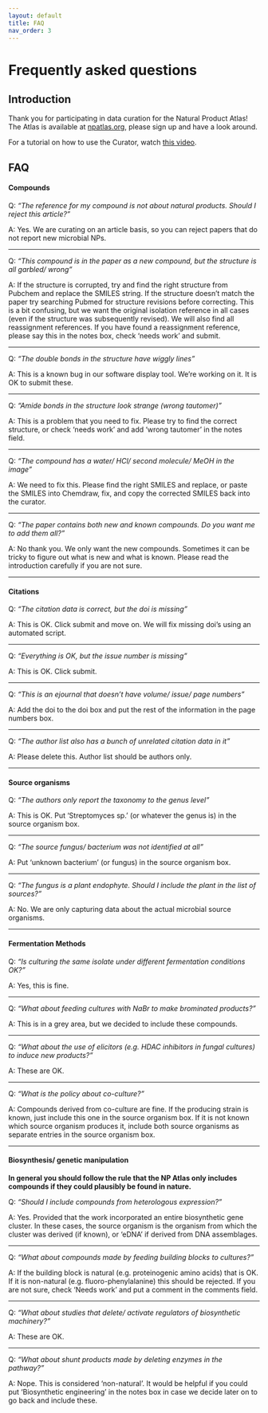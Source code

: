 ```yaml
---
layout: default
title: FAQ
nav_order: 3
---
```


# Frequently asked questions

Introduction
------------

Thank you for participating in data curation for the Natural Product Atlas! The Atlas is available at [npatlas.org](npatlas.org), please sign up and have a look around.

For a tutorial on how to use the Curator, watch [this video](https://youtu.be/DMpSUehCOI4).

FAQ
---

#### Compounds

Q: _“The reference for my compound is not about natural products. Should I reject this article?”_

A: Yes. We are curating on an article basis, so you can reject papers that do not report new microbial NPs.

* * *

Q: _“This compound is in the paper as a new compound, but the structure is all garbled/ wrong”_

A: If the structure is corrupted, try and find the right structure from Pubchem and replace the SMILES string. If the structure doesn’t match the paper try searching Pubmed for structure revisions before correcting. This is a bit confusing, but we want the original isolation reference in all cases (even if the structure was subsequently revised). We will also find all reassignment references. If you have found a reassignment reference, please say this in the notes box, check ‘needs work’ and submit.

* * *

Q: _“The double bonds in the structure have wiggly lines”_

A: This is a known bug in our software display tool. We’re working on it. It is OK to submit these.

* * *

Q: _“Amide bonds in the structure look strange (wrong tautomer)”_

A: This is a problem that you need to fix. Please try to find the correct structure, or check ‘needs work’ and add ‘wrong tautomer’ in the notes field.

* * *

Q: _“The compound has a water/ HCl/ second molecule/ MeOH in the image”_

A: We need to fix this. Please find the right SMILES and replace, or paste the SMILES into Chemdraw, fix, and copy the corrected SMILES back into the curator.

* * *

Q: _“The paper contains both new and known compounds. Do you want me to add them all?”_

A: No thank you. We only want the new compounds. Sometimes it can be tricky to figure out what is new and what is known. Please read the introduction carefully if you are not sure.

* * *

#### Citations

Q: _“The citation data is correct, but the doi is missing”_

A: This is OK. Click submit and move on. We will fix missing doi’s using an automated script.

* * *

Q: _“Everything is OK, but the issue number is missing”_

A: This is OK. Click submit.

* * *

Q: _“This is an ejournal that doesn’t have volume/ issue/ page numbers”_

A: Add the doi to the doi box and put the rest of the information in the page numbers box.

* * *

Q: _“The author list also has a bunch of unrelated citation data in it”_

A: Please delete this. Author list should be authors only.

* * *

#### Source organisms

Q: _“The authors only report the taxonomy to the genus level”_

A: This is OK. Put ‘Streptomyces sp.’ (or whatever the genus is) in the source organism box.

* * *

Q: _“The source fungus/ bacterium was not identified at all”_

A: Put ‘unknown bacterium’ (or fungus) in the source organism box.

* * *

Q: _“The fungus is a plant endophyte. Should I include the plant in the list of sources?”_

A: No. We are only capturing data about the actual microbial source organisms.

* * *

#### Fermentation Methods

Q: _“Is culturing the same isolate under different fermentation conditions OK?”_

A: Yes, this is fine.

* * *

Q: _“What about feeding cultures with NaBr to make brominated products?”_

A: This is in a grey area, but we decided to include these compounds.

* * *

Q: _“What about the use of elicitors (e.g. HDAC inhibitors in fungal cultures) to induce new products?”_

A: These are OK.

* * *

Q: _“What is the policy about co-culture?”_

A: Compounds derived from co-culture are fine. If the producing strain is known, just include this one in the source organism box. If it is not known which source organism produces it, include both source organisms as separate entries in the source organism box.

* * *

#### Biosynthesis/ genetic manipulation

**In general you should follow the rule that the NP Atlas only includes compounds if they could plausibly be found in nature.**

Q: _“Should I include compounds from heterologous expression?”_

A: Yes. Provided that the work incorporated an entire biosynthetic gene cluster. In these cases, the source organism is the organism from which the cluster was derived (if known), or ‘eDNA’ if derived from DNA assemblages.

* * *

Q: _“What about compounds made by feeding building blocks to cultures?”_

A: If the building block is natural (e.g. proteinogenic amino acids) that is OK. If it is non-natural (e.g. fluoro-phenylalanine) this should be rejected. If you are not sure, check ‘Needs work’ and put a comment in the comments field.

* * *

Q: _“What about studies that delete/ activate regulators of biosynthetic machinery?”_

A: These are OK.

* * *

Q: _“What about shunt products made by deleting enzymes in the pathway?”_

A: Nope. This is considered ‘non-natural’. It would be helpful if you could put ‘Biosynthetic engineering’ in the notes box in case we decide later on to go back and include these.